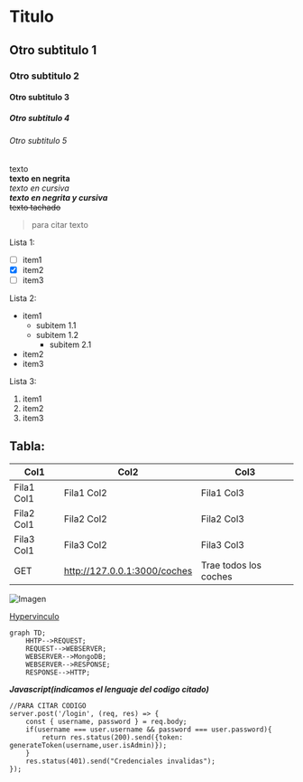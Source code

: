 # Titulo
## Otro subtitulo 1
### Otro subtitulo 2
#### Otro subtitulo 3
##### Otro subtitulo 4
###### Otro subtitulo 5


texto <br>
**texto en negrita**<br>
*texto en cursiva*<br>
***texto en negrita y cursiva***<br>
~~texto tachado~~<br>
>para citar texto<br>

Lista 1:
- [ ] item1
- [x] item2
- [ ] item3

Lista 2:
- item1
  - subitem 1.1
  - subitem 1.2
    - subitem 2.1
- item2
- item3

Lista 3:
1) item1
2) item2
3) item3

## Tabla:
| Col1 | Col2 | Col3 |
| ---- | ---- | ---- |
| Fila1 Col1 | Fila1 Col2 | Fila1 Col3 |
| Fila2 Col1 | Fila2 Col2 | Fila2 Col3 |
| Fila3 Col1 | Fila3 Col2 | Fila3 Col3 |
| GET | http://127.0.0.1:3000/coches | Trae todos los coches |

![Imagen](https://i.blogs.es/d5130c/wallpaper-2.png/1366_2000.jpeg "Tooltip")

[Hypervinculo](https://i.blogs.es/d5130c/wallpaper-2.png/1366_2000.jpeg)


```mermaid
graph TD;
    HHTP-->REQUEST;
    REQUEST-->WEBSERVER;
    WEBSERVER-->MongoDB;
    WEBSERVER-->RESPONSE;
    RESPONSE-->HTTP;
```

***Javascript(indicamos el lenguaje del codigo citado)***
```
//PARA CITAR CODIGO
server.post('/login', (req, res) => {
    const { username, password } = req.body;
    if(username === user.username && password === user.password){
        return res.status(200).send({token: generateToken(username,user.isAdmin)});
    }
    res.status(401).send("Credenciales invalidas");
});
```